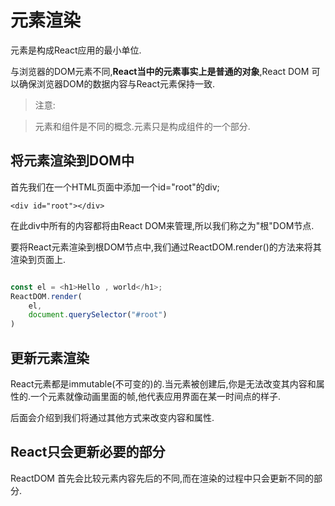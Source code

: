# 元素渲染

元素是构成React应用的最小单位.

与浏览器的DOM元素不同,**React当中的元素事实上是普通的对象**,React DOM 可以确保浏览器DOM的数据内容与React元素保持一致.

> 注意:

>   元素和组件是不同的概念.元素只是构成组件的一个部分.

## 将元素渲染到DOM中

首先我们在一个HTML页面中添加一个id="root"的div;

    <div id="root"></div>
    
在此div中所有的内容都将由React DOM来管理,所以我们称之为"根"DOM节点.
  
要将React元素渲染到根DOM节点中,我们通过ReactDOM.render()的方法来将其渲染到页面上.

```javascript

const el = <h1>Hello , world</h1>;
ReactDOM.render(
    el,
    document.querySelector("#root")
)

```

## 更新元素渲染

React元素都是immutable(不可变的)的.当元素被创建后,你是无法改变其内容和属性的.一个元素就像动画里面的帧,他代表应用界面在某一时间点的样子.

后面会介绍到我们将通过其他方式来改变内容和属性.

## React只会更新必要的部分

ReactDOM 首先会比较元素内容先后的不同,而在渲染的过程中只会更新不同的部分.
  